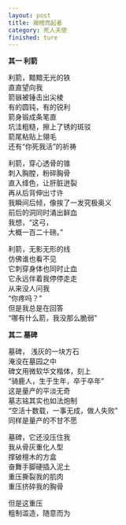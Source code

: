 ```yaml
---
layout: post
title: 揭棺而起者
category: 死人天使
finished: ture
---
```



**其一 利箭**

利箭，黯黯无光的铁<br>
直直望向我<br>
箭镞被锤击出尖棱<br>
有的圆钝，有的锐利<br>
箭身锻成条笔直<br>
坑洼粗糙，擦上了锈的斑驳<br>
箭尾粘贴上翎毛<br>
还有“你死我活”的祈祷<br>

利箭，穿心透骨的锥<br>
刺入胸膛，粉碎胸骨<br>
直入绛色，让肝脏迸裂<br>
再从后背伸出寸许<br>
我瞬间后倾，像挨了一发究极奥义<br>
前后的洞同时涌出鲜血<br>
我想，“这弓，<br>
大概一百二十磅。”<br>

利箭，无影无形的线<br>
仿佛谁也看不见<br>
它刺穿身体也同时止血<br>
它永远伴着我停停走走<br>
从来没人问我<br>
“你疼吗？”<br>
但是我总是在回答<br>
“哪有什么箭，我没那么脆弱”<br>

**其二 墓碑**

墓碑， 浅灰的一块方石<br>
淹没在墓园之中<br>
碑文用微软华文楷体，刻上<br>
“骑鹿人，生于生年，卒于卒年”<br>
这是量产的平淡无奇<br>
墓志铭其实也如法炮制<br>
“空活十数载，一事无成，做人失败”<br>
同样是量产的不甘不愿<br>

墓碑，它还没压住我<br>
我从骨灰重化人型<br>
撑破檀木的方盒<br>
奋舞手脚硬插入泥土<br>
重压撕裂我的肌肉<br>
重压挤碎我的胸骨<br>

但是这重压<br>
粗制滥造，随意而为<br>

<!-- 
其三 棺木

其四 食腐

其五 揭棺

其六 房子

假如我在林间有一栋房子
就算我只有一间屋子 -->